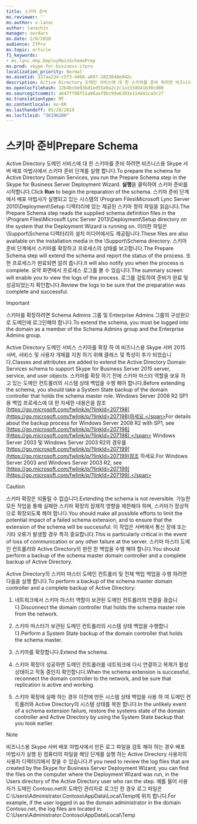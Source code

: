 ```yaml
---
title: 스키마 준비
ms.reviewer: ''
ms.author: v-lanac
author: lanachin
manager: serdars
ms.date: 2/8/2018
audience: ITPro
ms.topic: article
f1_keywords:
- ms.lync.dep.DeployMainSchemaPrep
ms.prod: skype-for-business-itpro
localization_priority: Normal
ms.assetid: 337aa234-c5f3-4468-a047-2023848e942c
description: Active Directory 도메인 서비스에 대 한 스키마를 준비 하려면 비즈니스용 Skype 서버 배포 마법사에서 스키마 준비 단계를 실행 합니다. 실행을 클릭하여 스키마 준비를 시작합니다. 스키마 준비 단계에서는 배포 마법사가 실행 중인 시스템의/Program Files/Microsoft Lync Server 2013/배포/설정 디렉터리에서 제공 된 스키마 정의 파일을 읽습니다. 이러한 파일은 지원/스키마 디렉터리의 설치 미디어 에서도 사용할 수 있습니다. 스키마 준비 단계에서 스키마를 확장하고 프로세스의 상태를 보고합니다. 또한 프로세스가 완료되면 알려 줍니다. 요약 화면에서 프로세스 로그를 볼 수 있습니다. 로그를 검토하여 준비가 완료 및 성공되었는지 확인합니다.
ms.openlocfilehash: 12b4bcbe93bd1ed55e0a2c2c1a133db41b30cd00
ms.sourcegitcommit: ab47ff88f51a96aaf8bc99a6303e114d41ca5c2f
ms.translationtype: MT
ms.contentlocale: ko-KR
ms.lasthandoff: 05/20/2019
ms.locfileid: "36196200"
---
```

# <a name="prepare-schema"></a><span data-ttu-id="a38e8-110">스키마 준비</span><span class="sxs-lookup"><span data-stu-id="a38e8-110">Prepare Schema</span></span>
 
<span data-ttu-id="a38e8-111">Active Directory 도메인 서비스에 대 한 스키마를 준비 하려면 비즈니스용 Skype 서버 배포 마법사에서 스키마 준비 단계를 실행 합니다.</span><span class="sxs-lookup"><span data-stu-id="a38e8-111">To prepare the schema for Active Directory Domain Services, you run the Prepare Schema step in the Skype for Business Server Deployment Wizard.</span></span> <span data-ttu-id="a38e8-112">**실행**을 클릭하여 스키마 준비를 시작합니다.</span><span class="sxs-lookup"><span data-stu-id="a38e8-112">Click **Run** to begin the preparation of the schema.</span></span> <span data-ttu-id="a38e8-113">스키마 준비 단계에서 배포 마법사가 실행되고 있는 시스템의 \Program Files\Microsoft Lync Server 2010\Deployment\Setup 디렉터리에 있는 제공된 스키마 정의 파일을 읽습니다.</span><span class="sxs-lookup"><span data-stu-id="a38e8-113">The Prepare Schema step reads the supplied schema definition files in the \Program Files\Microsoft Lync Server 2013\Deployment\Setup directory on the system that the Deployment Wizard is running on.</span></span> <span data-ttu-id="a38e8-114">이러한 파일은 \Support\Schema 디렉터리의 설치 미디어에서도 제공됩니다.</span><span class="sxs-lookup"><span data-stu-id="a38e8-114">These files are also available on the installation media in the \Support\Schema directory.</span></span> <span data-ttu-id="a38e8-115">스키마 준비 단계에서 스키마를 확장하고 프로세스의 상태를 보고합니다.</span><span class="sxs-lookup"><span data-stu-id="a38e8-115">The Prepare Schema step will extend the schema and report the status of the process.</span></span> <span data-ttu-id="a38e8-116">또한 프로세스가 완료되면 알려 줍니다.</span><span class="sxs-lookup"><span data-stu-id="a38e8-116">It will also notify you when the process is complete.</span></span> <span data-ttu-id="a38e8-117">요약 화면에서 프로세스 로그를 볼 수 있습니다.</span><span class="sxs-lookup"><span data-stu-id="a38e8-117">The summary screen will enable you to view the logs of the process.</span></span> <span data-ttu-id="a38e8-118">로그를 검토하여 준비가 완료 및 성공되었는지 확인합니다.</span><span class="sxs-lookup"><span data-stu-id="a38e8-118">Review the logs to be sure that the preparation was complete and successful.</span></span>
  
> [!IMPORTANT]
> <span data-ttu-id="a38e8-119">스키마를 확장하려면 Schema Admins 그룹 및 Enterprise Admins 그룹의 구성원으로 도메인에 로그인해야 합니다.</span><span class="sxs-lookup"><span data-stu-id="a38e8-119">To extend the schema, you must be logged into the domain as a member of the Schema Admins group and the Enterprise Admins group.</span></span> 
  
<span data-ttu-id="a38e8-120">Active Directory 도메인 서비스 스키마를 확장 하 여 비즈니스용 Skype 서버 2015 서버, 서비스 및 사용자 개체를 지원 하기 위해 클래스 및 특성이 추가 되었습니다.</span><span class="sxs-lookup"><span data-stu-id="a38e8-120">Classes and attributes are added to extend the Active Directory Domain Services schema to support Skype for Business Server 2015 server, service, and user objects.</span></span> <span data-ttu-id="a38e8-121">스키마를 확장 하기 전에 스키마 마스터 역할을 보유 하 고 있는 도메인 컨트롤러의 시스템 상태 백업을 수행 해야 합니다.</span><span class="sxs-lookup"><span data-stu-id="a38e8-121">Before extending the schema, you should take a System State backup of the domain controller that holds the schema master role.</span></span> <span data-ttu-id="a38e8-122">Windows Server 2008 R2 SP1 용 백업 프로세스에 대 한 자세한 내용은을 참조 [https://go.microsoft.com/fwlink/p/?linkId=207198](https://go.microsoft.com/fwlink/p/?linkId=207198)하세요.</span><span class="sxs-lookup"><span data-stu-id="a38e8-122">For details about the backup process for Windows Server 2008 R2 with SP1, see [https://go.microsoft.com/fwlink/p/?linkId=207198](https://go.microsoft.com/fwlink/p/?linkId=207198).</span></span> <span data-ttu-id="a38e8-123">Windows Server 2003 및 Windows Server 2003 R2의 경우를 [https://go.microsoft.com/fwlink/p/?linkId=207199](https://go.microsoft.com/fwlink/p/?linkId=207199)참조 하세요.</span><span class="sxs-lookup"><span data-stu-id="a38e8-123">For Windows Server 2003 and Windows Server 2003 R2, see [https://go.microsoft.com/fwlink/p/?linkId=207199](https://go.microsoft.com/fwlink/p/?linkId=207199).</span></span>
  
> [!CAUTION]
> <span data-ttu-id="a38e8-124">스키마 확장은 되돌릴 수 없습니다.</span><span class="sxs-lookup"><span data-stu-id="a38e8-124">Extending the schema is not reversible.</span></span> <span data-ttu-id="a38e8-125">가능한 모든 작업을 통해 실패한 스키마 확장의 잠재적 영향을 제한해야 하며, 스키마가 정상적으로 확장되도록 해야 합니다.</span><span class="sxs-lookup"><span data-stu-id="a38e8-125">You should make all possible efforts to limit the potential impact of a failed schema extension, and to ensure that the extension of the schema will be successful.</span></span> <span data-ttu-id="a38e8-126">이 작업은 서버에서 통신 장애 또는 기타 오류가 발생할 경우 특히 중요합니다.</span><span class="sxs-lookup"><span data-stu-id="a38e8-126">This is particularly critical in the event of loss of communication or any other failure at the server.</span></span> <span data-ttu-id="a38e8-127">스키마 마스터 도메인 컨트롤러와 Active Directory의 완전 한 백업을 수행 해야 합니다.</span><span class="sxs-lookup"><span data-stu-id="a38e8-127">You should perform a backup of the schema master domain controller and a complete backup of Active Directory.</span></span> 
  
<span data-ttu-id="a38e8-128">Active Directory의 스키마 마스터 도메인 컨트롤러 및 전체 백업 백업을 수행 하려면 다음을 실행 합니다.</span><span class="sxs-lookup"><span data-stu-id="a38e8-128">To perform a backup of the schema master domain controller and a complete backup of Active Directory:</span></span>
  
1. <span data-ttu-id="a38e8-129">네트워크에서 스키마 마스터 역할이 보관된 도메인 컨트롤러의 연결을 끊습니다.</span><span class="sxs-lookup"><span data-stu-id="a38e8-129">Disconnect the domain controller that holds the schema master role from the network.</span></span>
    
2. <span data-ttu-id="a38e8-130">스키마 마스터가 보관된 도메인 컨트롤러의 시스템 상태 백업을 수행합니다.</span><span class="sxs-lookup"><span data-stu-id="a38e8-130">Perform a System State backup of the domain controller that holds the schema master.</span></span>
    
3. <span data-ttu-id="a38e8-131">스키마를 확장합니다.</span><span class="sxs-lookup"><span data-stu-id="a38e8-131">Extend the schema.</span></span>
    
4. <span data-ttu-id="a38e8-132">스키마 확장이 성공하면 도메인 컨트롤러를 네트워크에 다시 연결하고 복제가 활성 상태이고 작동 중인지 확인합니다.</span><span class="sxs-lookup"><span data-stu-id="a38e8-132">When the schema extension is successful, reconnect the domain controller to the network, and be sure that replication is active and working.</span></span>
    
5. <span data-ttu-id="a38e8-133">스키마 확장에 실패 하는 경우 이전에 만든 시스템 상태 백업을 사용 하 여 도메인 컨트롤러와 Active Directory의 시스템 상태를 복원 합니다.</span><span class="sxs-lookup"><span data-stu-id="a38e8-133">In the unlikely event of a schema extension failure, restore the systems state of the domain controller and Active Directory by using the System State backup that you took earlier.</span></span>
    
> [!NOTE]
> <span data-ttu-id="a38e8-134">비즈니스용 Skype 서버 배포 마법사에서 만든 로그 파일을 검토 해야 하는 경우 배포 마법사가 실행 된 컴퓨터의 파일을 해당 단계를 실행 하는 Active Directory 사용자의 사용자 디렉터리에서 찾을 수 있습니다.</span><span class="sxs-lookup"><span data-stu-id="a38e8-134">If you need to review the log files that are created by the Skype for Business Server Deployment Wizard, you can find the files on the computer where the Deployment Wizard was run, in the Users directory of the Active Directory user who ran the step.</span></span> <span data-ttu-id="a38e8-135">예를 들어 사용자가 도메인 Contoso.net의 도메인 관리자로 로그인 한 경우 로그 파일은 C:\Users\Administrator.Contoso\AppData\Local\Temp에 위치 합니다.</span><span class="sxs-lookup"><span data-stu-id="a38e8-135">For example, if the user logged in as the domain administrator in the domain Contoso.net, the log files are located in: C:\Users\Administrator.Contoso\AppData\Local\Temp</span></span> 
  

